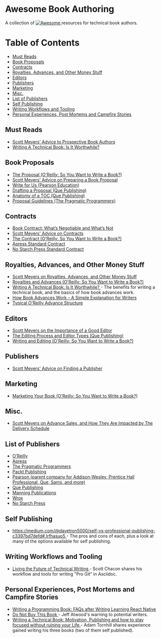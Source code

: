 <h1>
 Awesome Book Authoring
</h1>
<p>
 A collection of
 <a href="https://github.com/sindresorhus/awesome">
  <img alt="Awesome" src="https://cdn.rawgit.com/sindresorhus/awesome/d7305f38d29fed78fa85652e3a63e154dd8e8829/media/badge.svg"/>
 </a>
 resources for technical book authors.
</p>
<h1>
 Table of Contents
</h1>
<ul>
 <li>
  <a href="#must-reads">
   Must Reads
  </a>
 </li>
 <li>
  <a href="#book-proposals">
   Book Proposals
  </a>
 </li>
 <li>
  <a href="#contracts">
   Contracts
  </a>
 </li>
 <li>
  <a href="#royalties-advances-and-other-money-stuff">
   Royalties, Advances, and Other Money Stuff
  </a>
 </li>
 <li>
  <a href="#editors">
   Editors
  </a>
 </li>
 <li>
  <a href="#publishers">
   Publishers
  </a>
 </li>
 <li>
  <a href="#marketing">
   Marketing
  </a>
 </li>
 <li>
  <a href="#misc">
   Misc.
  </a>
 </li>
 <li>
  <a href="#list-of-publishers">
   List of Publishers
  </a>
 </li>
 <li>
  <a href="#self-publishing">
   Self Publishing
  </a>
 </li>
 <li>
  <a href="#writing-workflows-and-tooling">
   Writing Workflows and Tooling
  </a>
 </li>
 <li>
  <a href="#personal-experiences-post-mortems-and-campfire-stories">
   Personal Experiences, Post Mortems and Campfire Stories
  </a>
 </li>
</ul>
<h2>
 Must Reads
</h2>
<ul>
 <li>
  <a href="http://www.aristeia.com/authorAdvice.html">
   Scott Meyers' Advice to Prospective Book Authors
  </a>
 </li>
 <li>
  <a href="http://www.fasterj.com/articles/bookwriting.shtml">
   Writing A Technical Book: Is It Worthwhile?
  </a>
 </li>
</ul>
<h2>
 Book Proposals
</h2>
<ul>
 <li>
  <a href="http://web.archive.org/web/20130809065323/http://oreilly.com/oreilly/author/ch02.html">
   The Proposal (O'Reilly: So You Want to Write a Book?)
  </a>
 </li>
 <li>
  <a href="http://www.aristeia.com/authorAdvice.html#bookProposal">
   Scott Meyers' Advice on Preparing a Book Proposal
  </a>
 </li>
 <li>
  <a href="http://www.informit.com/about/write_for_us.aspx">
   Write for Us (Pearson Education)
  </a>
 </li>
 <li>
  <a href="http://www.quepublishing.com/promotions/write-for-us-drafting-a-proposal-137677">
   Drafting a Proposal (Que Publishing)
  </a>
 </li>
 <li>
  <a href="http://www.quepublishing.com/promotions/write-for-us-anatomy-of-a-toc-137678">
   Anatomy of a TOC (Que Publishing)
  </a>
 </li>
 <li>
  <a href="https://pragprog.com/write-for-us/proposal-guidelines">
   Proposal Guidelines (The Pragmatic Programmers)
  </a>
 </li>
</ul>
<h2>
 Contracts
</h2>
<ul>
 <li>
  <a href="http://www.writersdigest.com/online-editor/book-contract-whats-negotiable-and-whats-not">
   Book Contract: What’s Negotiable and What’s Not
  </a>
 </li>
 <li>
  <a href="http://www.aristeia.com/authorAdvice.html#contracts">
   Scott Meyers' Advice on Contracts
  </a>
 </li>
 <li>
  <a href="http://web.archive.org/web/20130704110948/http://oreilly.com/oreilly/author/ch03.html">
   The Contract (O'Reilly: So You Want to Write a Book?)
  </a>
 </li>
 <li>
  <a href="http://www.apress.com/files/Apress_Contract.pdf">
   Apress Standard Contract
  </a>
 </li>
 <li>
  <a href="https://www.nostarch.com/download/nspagreement.pdf">
   No Starch Press Standard Contract
  </a>
 </li>
</ul>
<h2>
 Royalties, Advances, and Other Money Stuff
</h2>
<ul>
 <li>
  <a href="http://www.aristeia.com/authorAdvice.html#moneyStuff">
   Scott Meyers on Royalties, Advances, and Other Money Stuff
  </a>
 </li>
 <li>
  <a href="http://web.archive.org/web/20130704110948/http://oreilly.com/oreilly/author/ch03.html#royadv">
   Royalties and Advances (O'Reilly: So You Want to Write a Book?)
  </a>
 </li>
 <li>
  <a href="http://www.fasterj.com/articles/bookwriting.shtml">
   Writing A Technical Book: Is It Worthwhile?
  </a>
  - The benefits for writing a technical book, and the basics of how book advances work.
 </li>
 <li>
  <a href="http://www.writersdigest.com/online-editor/how-book-advances-work-a-simple-explanation-for-writers">
   How Book Advances Work – A Simple Explanation for Writers
  </a>
 </li>
 <li>
  <a href="http://web.archive.org/web/20130704110948/http://oreilly.com/oreilly/author/ch03.html#advance">
   Typical O'Reilly Advance Structure
  </a>
 </li>
</ul>
<h2>
 Editors
</h2>
<ul>
 <li>
  <a href="http://www.aristeia.com/authorAdvice.html#publishersAndEditors">
   Scott Meyers on the Importance of a Good Editor
  </a>
 </li>
 <li>
  <a href="http://www.quepublishing.com/promotions/write-for-us-the-editing-process-137679">
   The Editing Process and Editor Types (Que Publishing)
  </a>
 </li>
 <li>
  <a href="http://web.archive.org/web/20130710213743/http://oreilly.com/oreilly/author/ch04.html">
   Writing and Editing (O'Reilly: So You Want to Write a Book?)
  </a>
 </li>
</ul>
<h2>
 Publishers
</h2>
<ul>
 <li>
  <a href="http://www.aristeia.com/authorAdvice.html#findingAPublisher">
   Scott Meyers' Advice on Finding a Publisher
  </a>
 </li>
</ul>
<h2>
 Marketing
</h2>
<ul>
 <li>
  <a href="http://web.archive.org/web/20130711002825/http://oreilly.com/oreilly/author/ch06.html">
   Marketing Your Book (O'Reilly: So You Want to Write a Book?)
  </a>
 </li>
</ul>
<h2>
 Misc.
</h2>
<ul>
 <li>
  <a href="http://www.aristeia.com/authorAdvice.html#schedule">
   Scott Meyers on Advance Sales, and How They Are Impacted by The Delivery Schedule
  </a>
 </li>
</ul>
<h2>
 List of Publishers
</h2>
<ul>
 <li>
  <a href="http://www.oreilly.com/work-with-us.html">
   O’Reilly
  </a>
 </li>
 <li>
  <a href="http://www.apress.com/write-for-us/">
   Apress
  </a>
 </li>
 <li>
  <a href="https://write-with-us.pragprog.com/">
   The Pragmatic Programmers
  </a>
 </li>
 <li>
  <a href="http://authors.packtpub.com/">
   Packt Publishing
  </a>
 </li>
 <li>
  <a href="http://www.informit.com/about/write_for_us.aspx">
   Pearson (parent company for Addison-Wesley, Prentice Hall Professional, Que, Sams, and more)
  </a>
 </li>
 <li>
  <a href="http://www.quepublishing.com/about/write_for_us.aspx">
   Que Publishing
  </a>
 </li>
 <li>
  <a href="https://www.manning.com/write-for-us">
   Manning Publications
  </a>
 </li>
 <li>
  <a href="http://www.wrox.com/WileyCDA/Section/id-105073.html">
   Wrox
  </a>
 </li>
 <li>
  <a href="https://www.nostarch.com/writeforus.htm">
   No Starch Press
  </a>
 </li>
</ul>
<h2>
 Self Publishing
</h2>
<ul>
 <li>
  <a href="Self vs Professional Publishing">
   https://medium.com/@davetron5000/self-vs-professional-publishing-c3397bd7defd#.lrfhasuo5
  </a>
  - The pros and cons of each, plus a look at many of the options available for self publishing.
 </li>
</ul>
<h2>
 Writing Workflows and Tooling
</h2>
<ul>
 <li>
  <a href="https://medium.com/@chacon/living-the-future-of-technical-writing-2f368bd0a272#.8x6g1wxjb">
   Living the Future of Technical Writing
  </a>
  - Scott Chacon shares his workflow and tools for writing "Pro Git" in Asciidoc.
 </li>
</ul>
<h2>
 Personal Experiences, Post Mortems and Campfire Stories
</h2>
<ul>
 <li>
  <a href="https://medium.com/@brindelle/writing-a-programming-book-faqs-after-writing-learning-react-native-8a5ea8ce04e#.e85mhxolh">
   Writing a Programming Book: FAQs after Writing Learning React Native
  </a>
 </li>
 <li>
  <a href="http://blog.codinghorror.com/do-not-buy-this-book/">
   Do Not Buy This Book
  </a>
  - Jeff Atwood's warning to potential writers.
 </li>
 <li>
  <a href="http://www.adamtornhill.com/articles/writingbook/writingtechbook.htm">
   Writing a Technical Book: Motivation, Publishing and how to stay focused without ruining your Life
  </a>
  - Adam Tornhill shares experience gained writing his three books (two of them self published).
 </li>
</ul>
